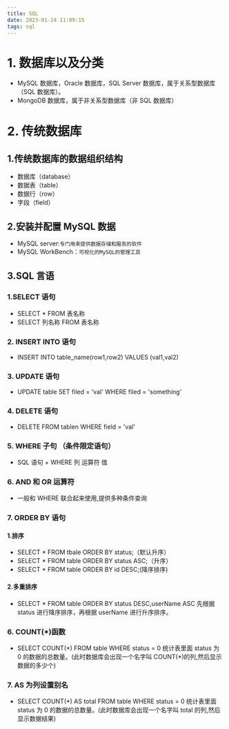 ```yaml
---
title: SQL
date: 2023-01-24 11:09:15
tags: sql
---
```


# 1. 数据库以及分类

- MySQL 数据库，Oracle 数据库，SQL Server 数据库，属于关系型数据库（SQL 数据库）。
- MongoDB 数据库，属于非关系型数据库（非 SQL 数据库）

# 2. 传统数据库

## 1.传统数据库的数据组织结构

- 数据库（database）
- 数据表（table）
- 数据行（row）
- 字段（field）

## 2.安装并配置 MySQL 数据

- MySQL server:`专门用来提供数据存储和服务的软件`
- MySQL WorkBench：`可视化的MySQL的管理工具`

## 3.SQL 言语

### 1.SELECT 语句

- SELECT \* FROM 表名称
- SELECT 列名称 FROM 表名称

### 2. INSERT INTO 语句

- INSERT INTO table_name(row1,row2) VALUES (val1,val2)

### 3. UPDATE 语句

- UPDATE table SET filed = 'val' WHERE filed = 'something'

### 4. DELETE 语句

- DELETE FROM tablen WHERE field = 'val'

### 5. WHERE 子句 （条件限定语句）

- SQL 语句 + WHERE 列 运算符 值

### 6. AND 和 OR 运算符

- 一般和 WHERE 联合起来使用,提供多种条件查询

### 7. ORDER BY 语句

#### 1.排序

- SELECT \* FROM tbale ORDER BY status;（默认升序）
- SELECT \* FROM table ORDER BY status ASC;（升序）
- SELECT \* FROM table ORDER BY id DESC;(降序排序)

#### 2.多重排序

- SELECT \* FROM table ORDER BY status DESC,userName ASC
  先根据 status 进行降序排序，再根据 userName 进行升序排序。

### 6. COUNT(\*)函数

- SELECT COUNT(\*) FROM table WHERE status = 0
  统计表里面 status 为 0 的数据的总数量。(此时数据库会出现一个名字叫 COUNT(\*)的列,然后显示数据的多少个)

### 7. AS 为列设置别名

- SELECT COUNT(\*) AS total FROM table WHERE status = 0
  统计表里面 status 为 0 的数据的总数量。(此时数据库会出现一个名字叫 total 的列,然后显示数据结果)
